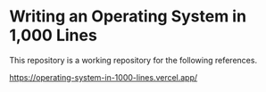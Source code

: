 # Writing an Operating System in 1,000 Lines

This repository is a working repository for the following references.

https://operating-system-in-1000-lines.vercel.app/
